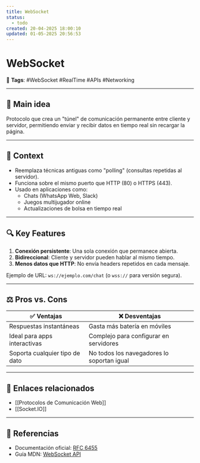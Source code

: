 ```yaml
---
title: WebSocket
status:
  - todo
created: 20-04-2025 18:00:10
updated: 01-05-2025 20:56:53
---
```


# WebSocket

🔖 **Tags**: #WebSocket #RealTime #APIs #Networking

---

## 🧠 Main idea

Protocolo que crea un "túnel" de comunicación permanente entre cliente y servidor, permitiendo enviar y recibir datos en tiempo real sin recargar la página.

---

## 🧩 Context

- Reemplaza técnicas antiguas como "polling" (consultas repetidas al servidor).
- Funciona sobre el mismo puerto que HTTP (80) o HTTPS (443).
- Usado en aplicaciones como:
  - Chats (WhatsApp Web, Slack)
  - Juegos multijugador online
  - Actualizaciones de bolsa en tiempo real

---

## 🔍 Key Features

1. **Conexión persistente**: Una sola conexión que permanece abierta.
2. **Bidireccional**: Cliente y servidor pueden hablar al mismo tiempo.
3. **Menos datos que HTTP**: No envía headers repetidos en cada mensaje.

Ejemplo de URL: `ws://ejemplo.com/chat` (o `wss://` para versión segura).

---

## ⚖️ Pros vs. Cons

| ✅ Ventajas | ❌ Desventajas |
|-------------|---------------|
| Respuestas instantáneas | Gasta más batería en móviles |
| Ideal para apps interactivas | Complejo para configurar en servidores |
| Soporta cualquier tipo de dato | No todos los navegadores lo soportan igual |

---

## 🔗 Enlaces relacionados

- [[Protocolos de Comunicación Web]]
- [[Socket.IO]]

---

## 📘 Referencias

- Documentación oficial: [RFC 6455](https://tools.ietf.org/html/rfc6455)
- Guía MDN: [WebSocket API](https://developer.mozilla.org/es/docs/Web/API/WebSocket)